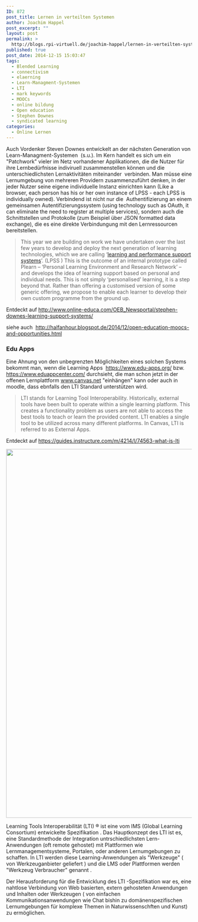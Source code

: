 ```yaml
---
ID: 872
post_title: Lernen in verteilten Systemen
author: Joachim Happel
post_excerpt: ""
layout: post
permalink: >
  http://blogs.rpi-virtuell.de/joachim-happel/lernen-in-verteilten-systemen/
published: true
post_date: 2014-12-15 15:03:47
tags:
  - Blended Learning
  - connectivism
  - elaerning
  - Learn-Managment-Systemen
  - LTI
  - mark keywords
  - MOOCs
  - online bildung
  - Open education
  - Stephen Downes
  - syndicated learning
categories:
  - Online Lernen
---
```

Auch Vordenker Steven Downes entwickelt an der nächsten Generation von Learn-Managment-Systemen  (s.u.). Im Kern handelt es sich um ein "Patchwork" vieler im Netz vorhandener Applikationen, die die Nutzer für ihre Lernbedürfnisse indiviruell zusammenstellen können und die unterschiedlichsten Lernaktivitäten miteinander  verbinden. Man müsse eine Lernumgebung von mehreren Providern zusammenzuführt denken, in der jeder Nutzer seine eigene individuelle Instanz einrichten kann (Like a browser, each person has his or her own instance of LPSS - each LPSS is individually owned). Verbindend ist nicht nur die  Authentifizierung an einem gemeinsamen Autentifizierungssystem (using technology such as OAuth, it can eliminate the need to register at multiple services), sondern auch die Schnittstellen und Protokolle (zum Beispiel über JSON formatted data exchange), die es eine direkte Verbindungung mit den Lernressourcen bereitstellen.
<blockquote>This year we are building on work we have undertaken over the last few years to develop and deploy the next generation of learning technologies, which we are calling ‘<a href="http://lpss.me/about" target="_blank">learning and performance support systems</a>’. (LPSS ) This is the outcome of an internal prototype called Plearn – ‘Personal Learning Environment and Research Network’ – and develops the idea of learning support based on personal and individual needs. This is not simply ‘personalised’ learning, it is a step beyond that. Rather than offering a customised version of some generic offering, we propose to enable each learner to develop their own custom programme from the ground up.</blockquote>
<div class="expresscurate_source" style="height: auto;">

Entdeckt auf <a class="expresscurated" href="http://www.online-educa.com/OEB_Newsportal/stephen-downes-learning-support-systems/" data-curated-url="http://www.online-educa.com/OEB_Newsportal/stephen-downes-learning-support-systems/">http://www.online-educa.com/OEB_Newsportal/stephen-downes-learning-support-systems/</a>

</div>
<div class="expresscurate_source" style="height: auto;">

siehe auch  <a class="expresscurated" href="http://halfanhour.blogspot.de/2014/12/open-education-moocs-and-opportunities.html" data-curated-url="http://halfanhour.blogspot.de/2014/12/open-education-moocs-and-opportunities.html">http://halfanhour.blogspot.de/2014/12/open-education-moocs-and-opportunities.html</a>

</div>
<h3>Edu Apps</h3>
Eine Ahnung von den unbegrenzten Möglichkeiten eines solchen Systems bekommt man, wenn die Learning Apps  <a class="expresscurated" href="https://www.edu-apps.org/index.html" data-curated-url="https://www.edu-apps.org/index.html">https://www.edu-apps.org/</a> bzw.  <a href="https://www.eduappcenter.com/">https://www.eduappcenter.com/</a> durchsieht, die man schon jetzt in der offenen Lernplattform <a href="https://www.canvas.net">www.canvas.net</a> "einhängen" kann oder auch in moodle, dass ebnfalls den LTI Standard unterstützen wird.
<blockquote>LTI stands for Learning Tool Interoperability. Historically, external tools have been built to operate within a single learning platform. This creates a functionality problem as users are not able to access the best tools to teach or learn the provided content. LTI enables a single tool to be utilized across many different platforms. In Canvas, LTI is referred to as External Apps.</blockquote>
<div class="expresscurate_source" style="height: auto;">

Entdeckt auf <a class="expresscurated" href="https://guides.instructure.com/m/4214/l/74563-what-is-lti" data-curated-url="https://guides.instructure.com/m/4214/l/74563-what-is-lti">https://guides.instructure.com/m/4214/l/74563-what-is-lti</a>

</div>
<a href="http://i.imgur.com/8Fmf4wA.png"><img class="alignnone" src="http://i.imgur.com/8Fmf4wA.png" alt="" width="1409" height="1001" /></a>

Learning Tools Interoperabilität (LTI) ® ist eine vom IMS (Global Learning Consortium) entwickelte Spezifikation . Das Hauptkonzept des LTI ist es, eine Standardmethode der Integration untrschiedlichsten Lern-Anwendungen (oft remote gehostet) mit Plattformen wie Lernmanagementsysteme, Portalen, oder anderen Lernumgebungen zu schaffen. In LTI werden diese Learning-Anwendungen als "Werkzeuge" ( von Werkzeuganbieter geliefert ) und die LMS oder Plattformen werden "Werkzeug Verbraucher" genannt .

Der Herausforderung für die Entwicklung des LTI -Spezifikation war es, eine nahtlose Verbindung von Web basierten, extern gehosteten Anwendungen und Inhalten oder Werkzeugen ( von einfachen Kommunikationsanwendungen wie Chat bishin zu domänenspezifischen Lernumgebungen für komplexe Themen in Naturwissenschften und Kunst) zu ermöglichen.
